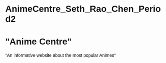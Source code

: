 # AnimeCentre_Seth_Rao_Chen_Period2

<!DOCTYPE html>
<html lang="en">
<head>
<title>"Anime Centre"</title>
<meta charset="UTF-8">
<meta name="viewport" content="width=device-width, initial-scale=1">
<style>
body {
  font-family: Arial, Helvetica, sans-serif;
}
</style>
</head>
<body>

<div class="header">
  <h1>"Anime Centre"</h1>
  <p>"An informative website about the most popular Animes"</p>
</div>

</body>
</html>
